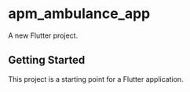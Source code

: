 # apm_ambulance_app

A new Flutter project.

## Getting Started

This project is a starting point for a Flutter application.
